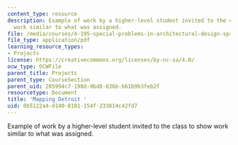 ```yaml
---
content_type: resource
description: Example of work by a higher-level student invited to the class to show
  work similar to what was assigned.
file: /media/courses/4-195-special-problems-in-architectural-design-spring-2005/0b5122a4d1408101154f233814c42fd7_1law.pdf
file_type: application/pdf
learning_resource_types:
- Projects
license: https://creativecommons.org/licenses/by-nc-sa/4.0/
ocw_type: OCWFile
parent_title: Projects
parent_type: CourseSection
parent_uid: 205994c7-198d-9bd8-636b-b61b9b3feb2f
resourcetype: Document
title: 'Mapping Detroit '
uid: 0b5122a4-d140-8101-154f-233814c42fd7
---
```

Example of work by a higher-level student invited to the class to show work similar to what was assigned.